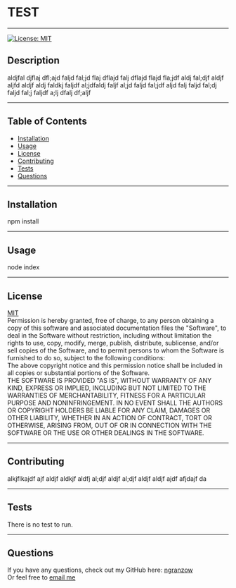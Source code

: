 # TEST
  ***
  [![License: MIT](https://img.shields.io/badge/License-MIT-yellow.svg)](https://opensource.org/licenses/MIT)
  ## Description
  aldjfal djflaj dfl;ajd faljd fal;jd flaj dflajd falj dflajd flajd fla;jdf aldj fal;djf aldjf aljfd aldjf aldj faldkj faljdf al;jdfaldj faljf al;jd faljd fal;jdf aljd falj faljd fal;dj faljd fal;j faljdf a;lj dfalj df;aljf
  ***
  ## Table of Contents
  - [Installation](#installation)
  - [Usage](#usage)
  - [License](#license)
  - [Contributing](#contributing)
  - [Tests](#tests)
  - [Questions](#questions)
  ***
  ## Installation
  npm install
  ***
  ## Usage
  node index
  ***
  ## License
  [MIT](https://opensource.org/licenses/MIT) <br />
  Permission is hereby granted, free of charge, to any person obtaining a copy of this software and associated documentation files the "Software", to deal in the Software without restriction, including without limitation the rights to use, copy, modify, merge, publish, distribute, sublicense, and/or sell copies of the Software, and to permit persons to whom the Software is furnished to do so, subject to the following conditions:<br />The above copyright notice and this permission notice shall be included in all copies or substantial portions of the Software.<br />THE SOFTWARE IS PROVIDED "AS IS", WITHOUT WARRANTY OF ANY KIND, EXPRESS OR IMPLIED, INCLUDING BUT NOT LIMITED TO THE WARRANTIES OF MERCHANTABILITY, FITNESS FOR A PARTICULAR PURPOSE AND NONINFRINGEMENT. IN NO EVENT SHALL THE AUTHORS OR COPYRIGHT HOLDERS BE LIABLE FOR ANY CLAIM, DAMAGES OR OTHER LIABILITY, WHETHER IN AN ACTION OF CONTRACT, TORT OR OTHERWISE, ARISING FROM, OUT OF OR IN CONNECTION WITH THE SOFTWARE OR THE USE OR OTHER DEALINGS IN THE SOFTWARE.
  ***
  ## Contributing
  alkjflkajdf ajf aldjf aldkjf aldfj al;djf aldjf al;djf aldjf aldjf ajdf afjdajf da
  ***
  ## Tests
  There is no test to run.
  ***
  ## Questions
  If you have any questions, check out my GitHub here: [ngranzow](https://github.com/ngranzow/) <br />
  Or feel free to [email me](mailto:nate.granzow@gmail.com)
